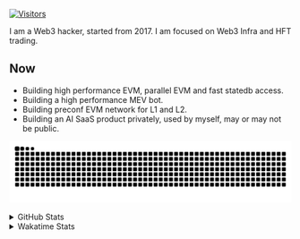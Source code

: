 <!-- markdownlint-disable MD041 MD010 MD033 -->
[![Visitors](https://api.visitorbadge.io/api/daily?path=Akagi201%2FAkagi201&label=Visitors%20Today&countColor=%2337d67a)](https://visitorbadge.io/status?path=Akagi201%2FAkagi201)

I am a Web3 hacker, started from 2017. I am focused on Web3 Infra and HFT trading.

## Now

* Building high performance EVM, parallel EVM and fast statedb access.
* Building a high performance MEV bot.
* Building preconf EVM network for L1 and L2.
* Building an AI SaaS product privately, used by myself, may or may not be public.

[![github contribution grid snake animation](https://raw.githubusercontent.com/Akagi201/Akagi201/output/github-contribution-grid-snake.svg#gh-light-mode-only)](https://github.com/Akagi201)

<details>
<summary>GitHub Stats</summary>
  <a href="https://github.com/Akagi201"><img alt="Profile Detail" src="https://raw.githubusercontent.com/Akagi201/Akagi201/master/profile-summary-card-output/dracula/0-profile-details.svg" /></a>
  <a href="https://github.com/Akagi201"><img alt="Github Stats" src="https://raw.githubusercontent.com/Akagi201/Akagi201/master/profile-summary-card-output/dracula/3-stats.svg" /></a>
  <a href="https://github.com/Akagi201"><img alt="Lang By Commits" src="https://raw.githubusercontent.com/Akagi201/Akagi201/master/profile-summary-card-output/dracula/2-most-commit-language.svg" /></a>
</details>

<details>
<summary>Wakatime Stats</summary>
<br>

<!--START_SECTION:waka-->

```txt
From: 16 September 2024 - To: 23 September 2024

Total Time: 26 hrs 53 mins

Other              19 hrs 21 mins  ██████████████████░░░░░░░   72.01 %
Rust               3 hrs 35 mins   ███▒░░░░░░░░░░░░░░░░░░░░░   13.39 %
Python             1 hr 13 mins    █░░░░░░░░░░░░░░░░░░░░░░░░   04.53 %
Go                 57 mins         █░░░░░░░░░░░░░░░░░░░░░░░░   03.56 %
sh                 53 mins         ▓░░░░░░░░░░░░░░░░░░░░░░░░   03.31 %
Markdown           23 mins         ▒░░░░░░░░░░░░░░░░░░░░░░░░   01.45 %
Solidity           7 mins          ░░░░░░░░░░░░░░░░░░░░░░░░░   00.44 %
JavaScript         6 mins          ░░░░░░░░░░░░░░░░░░░░░░░░░   00.40 %
TOML               6 mins          ░░░░░░░░░░░░░░░░░░░░░░░░░   00.39 %
Bash               3 mins          ░░░░░░░░░░░░░░░░░░░░░░░░░   00.23 %
```

<!--END_SECTION:waka-->

</details>
